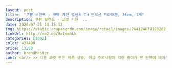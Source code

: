 ```yaml
---
layout: post 
title:  "쿠팡 브랜드 - 코멧 키친 열센서 IH 인덕션 프라이팬, 30cm, 1개" 
description: 쿠팡 브랜드 - 코멧 키친  ..
date: 2020-07-21 14:15:13 
img: https://static.coupangcdn.com/image/retail/images/264124679183262-c1b8d19d-95d5-44b5-8471-b120b0f0758a.jpg 
linkUrl: http://me2.do/5aIemhLk 
categories: [1002] 
color: 4374D9 
price: 13290 
author: brandMaster 
cont: <br/> >> 다른 코멧 팬은 제품 설명, 취급 주의사항이 적힌 종이가 팬 안쪽에 테이프로 붙어있어서 거슬렸던 적이 있거든요.<br/> 이 제품은 그렇지 않네요.<br/><br/>>> 배송 중 흠집이 쉽게 날 것 같습니다.<br/> 패키지를 개선하면 좋겠습니다.<br/><br/>>> 제 팬만 그런지 모르겠는데, 팬에 열이 올라와도 상세컨텐츠에 적힌 것처럼 열센서의 변화가 확 보이진 않더군요.<br/><br/>>> 제가 손이 크고 손가락이 긴 편이라, 짧고 두께가 얇은 손잡이는 잡기 불편한데요.<br/> 코멧 팬은 손잡이 두께가 제 손에 착 감겨서 마음에 듭니다.<br/><br/><br/> - 28cm는 볶음밥 / 구이 요리를 할 때 적합한 사이즈입니다.<br/><br/><br/> - 2번 사용했는데, 팬 겉에 자잘한 스크래치가 잘 납니다.<br/><br/><br/> - 눈으로 봤을 때 느껴지는 팬의 견고함 그대로 무게는 조금 나갑니다.<br/><br/><br/> - 손잡이에 구멍이 큼직하게 뚫려있어서 어떤 걸이든지 걸어서 보관하기 좋습니다.<br/><br/><br/> - 손잡이의 그립감이 좋아서 요리하기 편했습니다.<br/><br/><br/> - 앞면의 코팅, 뒷면의 굴곡이 큰 패턴 모두 단정합니다.<br/> 깔끔해서 질리지 않게 사용할 듯합니다.<br/><br/><br/> - 얇은 비닐이 팬 부분에만 씌워져있습니다.<br/><br/><br/> - 열센서가 눈에 띄게 보이진 않습니다.<br/><br/><br/> - 오일이 적어도 팬에 요리가 눌어붙지 않아서, 요리를 담백하게 할 수 있습니다.<br/><br/><br/> - 제품 설명 종이가 팬 전체를 둘러 끼워져있습니다.<br/> 쉽게 제거 가능합니다.<br/><br/><br/> - 팬 두께는 두껍습니다.<br/><br/> 
---
```

 
